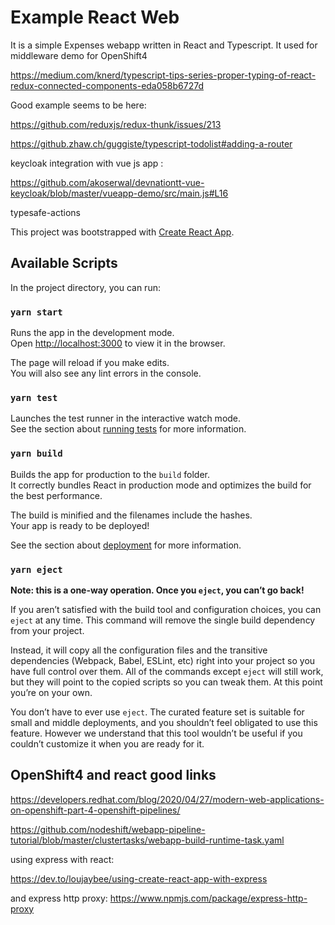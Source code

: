 # Example React Web

It is a simple  Expenses webapp written in React and Typescript.
It used for middleware  demo for OpenShift4

https://medium.com/knerd/typescript-tips-series-proper-typing-of-react-redux-connected-components-eda058b6727d

Good example seems to be here:

https://github.com/reduxjs/redux-thunk/issues/213


https://github.zhaw.ch/guggiste/typescript-todolist#adding-a-router


keycloak integration with vue js app :

https://github.com/akoserwal/devnationtt-vue-keycloak/blob/master/vueapp-demo/src/main.js#L16


typesafe-actions




This project was bootstrapped with [Create React App](https://github.com/facebook/create-react-app).

## Available Scripts

In the project directory, you can run:

### `yarn start`

Runs the app in the development mode.<br />
Open [http://localhost:3000](http://localhost:3000) to view it in the browser.

The page will reload if you make edits.<br />
You will also see any lint errors in the console.

### `yarn test`

Launches the test runner in the interactive watch mode.<br />
See the section about [running tests](https://facebook.github.io/create-react-app/docs/running-tests) for more information.

### `yarn build`

Builds the app for production to the `build` folder.<br />
It correctly bundles React in production mode and optimizes the build for the best performance.

The build is minified and the filenames include the hashes.<br />
Your app is ready to be deployed!

See the section about [deployment](https://facebook.github.io/create-react-app/docs/deployment) for more information.

### `yarn eject`

**Note: this is a one-way operation. Once you `eject`, you can’t go back!**

If you aren’t satisfied with the build tool and configuration choices, you can `eject` at any time. This command will remove the single build dependency from your project.

Instead, it will copy all the configuration files and the transitive dependencies (Webpack, Babel, ESLint, etc) right into your project so you have full control over them. All of the commands except `eject` will still work, but they will point to the copied scripts so you can tweak them. At this point you’re on your own.

You don’t have to ever use `eject`. The curated feature set is suitable for small and middle deployments, and you shouldn’t feel obligated to use this feature. However we understand that this tool wouldn’t be useful if you couldn’t customize it when you are ready for it.

## OpenShift4 and react good links


https://developers.redhat.com/blog/2020/04/27/modern-web-applications-on-openshift-part-4-openshift-pipelines/

https://github.com/nodeshift/webapp-pipeline-tutorial/blob/master/clustertasks/webapp-build-runtime-task.yaml


using express with react:

https://dev.to/loujaybee/using-create-react-app-with-express

and express http proxy:
https://www.npmjs.com/package/express-http-proxy
